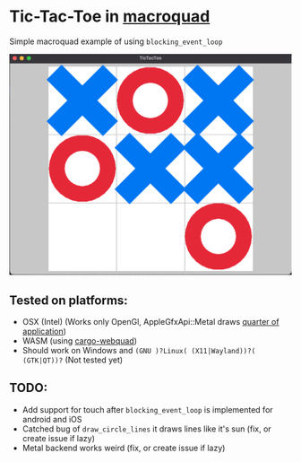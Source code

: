 # Tic-Tac-Toe in [macroquad](https://github.com/not-fl3/macroquad)

Simple macroquad example of using `blocking_event_loop`

![Example run](screenshot.png)

## Tested on platforms:
- OSX (Intel) (Works only OpenGl, AppleGfxApi::Metal draws [quarter of application](heavy_metal_screenshot.png))
- WASM (using [cargo-webquad](https://github.com/not-fl3/cargo-webquad/tree/master))
- Should work on Windows and `(GNU )?Linux( (X11|Wayland))?( (GTK|QT))?` (Not tested yet)

## TODO:
- Add support for touch after `blocking_event_loop` is implemented for android and iOS
- Catched bug of `draw_circle_lines` it draws lines like it's sun (fix, or create issue if lazy)
- Metal backend works weird (fix, or create issue if lazy)